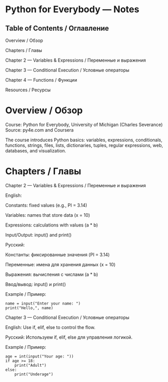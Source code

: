 # Python for Everybody — Notes

## Table of Contents / Оглавление

Overview / Обзор

Chapters / Главы

Chapter 2 — Variables & Expressions / Переменные и выражения

Chapter 3 — Conditional Execution / Условные операторы

Chapter 4 — Functions / Функции

Resources / Ресурсы

# Overview / Обзор

Course: Python for Everybody, University of Michigan (Charles Severance)
Source: py4e.com
 and Coursera

The course introduces Python basics: variables, expressions, conditionals, functions, strings, files, lists, dictionaries, tuples, regular expressions, web, databases, and visualization.

# Chapters / Главы
Chapter 2 — Variables & Expressions / Переменные и выражения

English:

Constants: fixed values (e.g., PI = 3.14)

Variables: names that store data (x = 10)

Expressions: calculations with values (a * b)

Input/Output: input() and print()

Русский:

Константы: фиксированные значения (PI = 3.14)

Переменные: имена для хранения данных (x = 10)

Выражения: вычисления с числами (a * b)

Ввод/вывод: input() и print()

Example / Пример:
```
name = input("Enter your name: ")
print("Hello,", name)
```
Chapter 3 — Conditional Execution / Условные операторы

English:
Use if, elif, else to control the flow.

Русский:
Используем if, elif, else для управления логикой.

Example / Пример:
```
age = int(input("Your age: "))
if age >= 18:
    print("Adult")
else:
    print("Underage")
```
